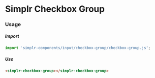# Simplr Checkbox Group

### Usage

##### Import
```js
import 'simplr-components/input/checkbox-group/checkbox-group.js';
```

##### Use
```html
<simplr-checkbox-group></simplr-checkbox-group>
```
